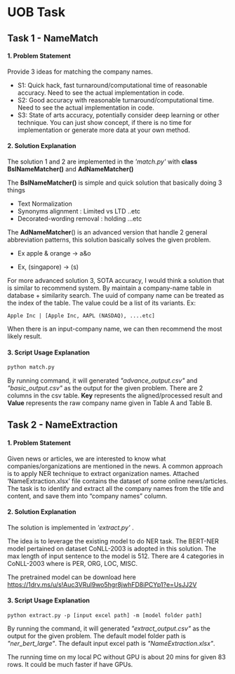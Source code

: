# UOB Task 

## Task 1 - NameMatch

#### 1. Problem Statement 

Provide 3 ideas for matching the company names. 

- S1: Quick hack, fast turnaround/computational time of reasonable accuracy. Need to see the actual implementation in code.
- S2: Good accuracy with reasonable turnaround/computational time. Need to see the actual implementation in code.
- S3: State of arts accuracy, potentially consider deep learning or other technique. You can just show concept, if there is no time for implementation or generate more data at your own method.

#### 2. Solution Explanation

The solution 1 and 2 are implemented in the *'match.py'* with **class BslNameMatcher()** and **AdNameMatcher()** 



The **BslNameMatcher()** is simple and quick solution that basically doing 3 things 

- Text Normalization
- Synonyms alignment : Limited vs LTD ..etc 
- Decorated-wording removal : holding ...etc 



The **AdNameMatcher**() is an advanced version that handle 2 general abbreviation patterns, this solution basically solves the given problem. 

- Ex apple & orange -> a&o

- Ex, (singapore) -> (s) 

  

For more advanced solution 3, SOTA accuracy, I would think a solution that is similar to recommend system. By maintain a company-name table in database + similarity search. The uuid of company name can be treated as the index of the table. The value could be a list of its variants.  Ex: 

```
Apple Inc | [Apple Inc, AAPL (NASDAQ), ....etc]
```

When there is an input-company name, we can then recommend the most likely result.



#### 3. Script Usage Explanation

```bash
python match.py
```

By running command, it will generated *"advance_output.csv"* and *"basic_output.csv"* as the output for the given problem. There are 2 columns in the csv table. **Key** represents the aligned/processed result and **Value** represents the raw company name given in Table A and Table B.



## Task 2 - NameExtraction 

#### 1. Problem Statement 

Given news or articles, we are interested to know what companies/organizations are mentioned in the news. A common approach is to apply NER technique to extract organization names. Attached ‘NameExtraction.xlsx’ file contains the dataset of some online news/articles. The task is to identify and extract all the company names from the title and content, and save them into “company names” column. 

#### 2. Solution Explanation

The solution is implemented in *'extract.py'* . 

The idea is to leverage the existing model to do NER task. The BERT-NER model pertained on dataset CoNLL-2003 is adopted in this solution. The max length of input sentence to the model is 512. There are 4 categories in CoNLL-2003 where is PER, ORG, LOC, MISC. 

The pretrained model can be download here https://1drv.ms/u/s!Auc3VRul9wo5hgr8jwhFD8iPCYp1?e=UsJJ2V

#### 3. Script Usage Explanation

```
python extract.py -p [input excel path] -m [model folder path]
```

By running the command, it will generated *"extract_output.csv"* as the output for the given problem. The default model folder path is *"ner_bert_large"*. The default input excel path is  *"NameExtraction.xlsx"*.

The running time on my local PC without GPU is about 20 mins for given 83 rows. It could be much faster if have GPUs. 

